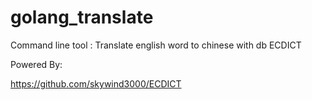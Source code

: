 # golang_translate
Command line tool : Translate english word to chinese with db  ECDICT




Powered By:

https://github.com/skywind3000/ECDICT
